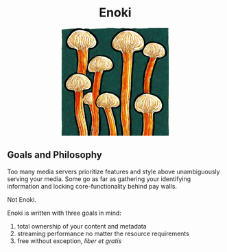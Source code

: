 <h1 align="center">Enoki</h1>
<p align=center>
  <img alt="Enoki mushrooms, illustrated" width="250" height="250" src="./assets/enoki.jpeg">
</p>

## Goals and Philosophy

Too many media servers prioritize features and style above unambiguously serving your media. Some go as far as gathering your identifying information and locking core-functionality behind pay walls.

Not Enoki.

Enoki is written with three goals in mind:
1. total ownership of your content and metadata
2. streaming performance no matter the resource requirements
3. free without exception, _liber et gratis_
